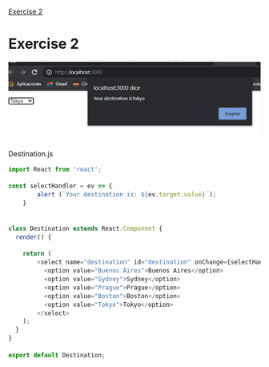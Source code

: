 [Exercise 2](https://books.adalab.es/materiales-front-end-l/modulo-3-react/3_4_eventos_react#ejercicio-2)

# Exercise 2

![](https://github.com/cvcastano/ejercicios-de-adalab/blob/master/module%203/module-3-lesson-04-events-in-react/module-3-lesson-04-ex-02/src/ex02.png)

Destination.js
```javaScript
import React from 'react';

const selectHandler = ev => {
        alert (`Your destination is: ${ev.target.value}`);
    }


class Destination extends React.Component {
  render() {

    return (
        <select name="destination" id="destination" onChange={selectHandler}>
          <option value="Buenos Aires">Buenos Aires</option>
          <option value="Sydney">Sydney</option>
          <option value="Prague">Prague</option>
          <option value="Boston">Boston</option>
          <option value="Tokyo">Tokyo</option>
        </select>
    );
  }
}

export default Destination;
```




